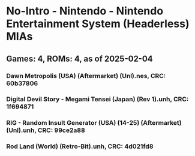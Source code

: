 # No-Intro - Nintendo - Nintendo Entertainment System (Headerless) MIAs
## Games: 4, ROMs: 4, as of 2025-02-04
### Dawn Metropolis (USA) (Aftermarket) (Unl).nes, CRC: 60b37806
### Digital Devil Story - Megami Tensei (Japan) (Rev 1).unh, CRC: 1f694871
### RIG - Random Insult Generator (USA) (14-25) (Aftermarket) (Unl).unh, CRC: 99ce2a88
### Rod Land (World) (Retro-Bit).unh, CRC: 4d021fd8
